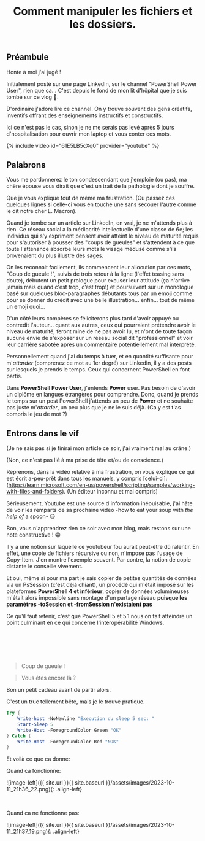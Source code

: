 ﻿---
title: "Comment manipuler les fichiers et les dossiers."
excerpt: "Manipuler les données en PowerShell avec classe !
Non je mens. Y a rien de classe la dedans"
category: PowerShell
classes: wide
comments: true
tags: 
  - PowerShell
  - Tips
---

## Préambule

Honte à moi j'ai jugé !

Initialement posté sur une page LinkedIn, sur le channel "PowerShell Power User", rien que ca... C'est depuis le fond de mon lit d'hôpital que je suis tombé sur ce vlog 🤮.

D'ordinaire j'adore lire ce channel. On y trouve souvent des gens créatifs, inventifs offrant des enseignements instructifs et constructifs.

Ici ce n'est pas le cas, sinon je ne me serais pas levé après 5 jours d'hospitalisation pour ouvrir mon laptop et vous conter ces mots.

{% include video id="61E5LB5cXq0" provider="youtube" %}

## Palabrons

Vous me pardonnerez le ton condescendant que j'emploie (ou pas), ma chère épouse vous dirait que c'est un trait de la pathologie dont je souffre.

Que je vous explique tout de même ma frustration. (Ou passez ces quelques lignes si celle-ci vous en touche une sans secouer l'autre comme le dit notre cher E. Macron).

Quand je tombe sur un article sur LinkedIn, en vrai, je ne m'attends plus à rien. Ce réseau social a la médiocrité intellectuelle d'une classe de 6e; les individus qui s'y expriment pensent avoir atteint le niveau de maturité requis pour s'autoriser à pousser des "coups de gueules" et s'attendent à ce que toute l'attenance absorbe leurs mots le visage médusé comme s'ils provenaient du plus illustre des sages. 

On les reconnait facilement, ils commencent leur allocution par ces mots, "Coup de gueule !", suivis de trois retour à la ligne (l'effet teasing sans doute), débutent un petit prologue pour excuser leur attitude (ça n'arrive jamais mais quand c'est trop, c’est trop!) et poursuivent sur un monologue basé sur quelques bloc-paragraphes débutants tous par un emoji comme pour se donner du crédit avec une belle illustration... enfin... tout de même un emoji quoi...

D'un côté leurs compères se féliciterons plus tard d'avoir appuyé ou contredit l'auteur... quant aux autres, ceux qui pourraient prétendre avoir le niveau de maturité, feront mine de ne pas avoir lu, et n'ont de toute façon aucune envie de s'exposer sur un réseau social dit "professionnel" et voir leur carrière sabotée après un commentaire potentiellement mal interprété.

Personnellement quand j'ai du temps à tuer, et en quantité suffisante pour m'_attarder_ (comprenez ce mot au 1er degré) sur LinkedIn, il y a des posts sur lesquels je prends le temps. Ceux qui concernent PowerShell en font partis.

Dans __PowerShell Power User__, j'entends __Power__ user. Pas besoin de d'avoir un diplôme en langues étrangères pour comprendre. Donc, quand je prends le temps sur un post PowerShell j'attends un peu de __Power__ et ne souhaite pas juste m'_attarder_, un peu plus que je ne le suis déjà. (Ca y est t'as compris le jeu de mot ?)

## Entrons dans le vif

(Je ne sais pas si je finirai mon article ce soir, j'ai vraiment mal au crâne.)

(Non, ce n'est pas lié à ma prise de tête et/ou de conscience.)

Reprenons, dans la vidéo relative à ma frustration, on vous explique ce qui est écrit a-peu-prêt dans tous les manuels, y compris [celui-ci]:(https://learn.microsoft.com/en-us/powershell/scripting/samples/working-with-files-and-folders). (Un éditeur inconnu et mal compris)

Sérieusement, Youtube est une source d'information inépuisable, j'ai hâte de voir les remparts de sa prochaine video -how to eat your soup with _the help of_ a spoon- 😒

Bon, vous n'apprendrez rien ce soir avec mon blog, mais restons sur une note constructive ! 😁

Il y a une notion sur laquelle ce youtubeur fou aurait peut-être dû ralentir. En effet, une copie de fichiers récursive ou non, n'impose pas l'usage de Copy-Item. J'en montre l'exemple souvent. Par contre, la notion de copie distante le conseille vivement.

Et oui, même si pour ma part je sais copier de petites quantités de données via un PsSession (c'est déjà chiant), un procédé qui m'était imposé sur les plateformes __PowerShell 4 et inférieur__, copier de données volumineuses m'était alors impossible sans montage d'un partage réseau __puisque les paramètres -toSession et -fromSession n'existaient pas__

Ce qu'il faut retenir, c'est que PowerShell 5 et 5.1 nous on fait atteindre un point culminant en ce qui concerne l'interopérabilité Windows.

<br/>

<br/>

<br/>

<br/>

> Coup de gueule !

> Vous êtes encore là ?

Bon un petit cadeau avant de partir alors.

C'est un truc tellement bête, mais je le trouve pratique.

```powershell
Try {
    Write-host -NoNewline "Execution du sleep 5 sec: "
    Start-Sleep 5
    Write-Host -ForegroundColor Green "OK"
} Catch {
    Write-Host -ForegroundColor Red "NOK"
}
```
Et voilà ce que ca donne:

Quand ca fonctionne:

![image-left]({{ site.url }}{{ site.baseurl }}/assets/images/2023-10-11_21h36_22.png){: .align-left}

<br/>

Quand ca ne fonctionne pas:

![image-left]({{ site.url }}{{ site.baseurl }}/assets/images/2023-10-11_21h37_19.png){: .align-left}
